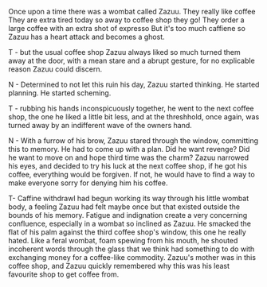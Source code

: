 Once upon a time there was a wombat called Zazuu.
They really like coffee
They are extra tired today so away to coffee shop they go!
They order a large coffee with an extra shot of expresso
But it's too much caffiene so Zazuu has a heart attack and becomes a ghost.

T - but the usual coffee shop Zazuu always liked so much turned them away at the door, with a mean stare and a abrupt gesture, for no explicable reason Zazuu could discern. 

N - Determined to not let this ruin his day, Zazuu started thinking. He started planning. He started scheming.

T - rubbing his hands inconspicuously together, he went to the next coffee shop, the one he liked a little bit less, and at the threshhold, once again, was turned away by an indifferent wave of the owners hand. 

N - With a furrow of his brow, Zazuu stared through the window, committing this to memory. He had to come up with a plan. Did he want revenge? Did he want to move on and hope third time was the charm? Zazuu narrowed his eyes, and decided to try his luck at the next coffee shop, if he got his coffee, everything would be forgiven. If not, he would have to find a way to make everyone sorry for denying him his coffee. 

T- Caffine withdrawl had begun working its way through his little wombat body, a feeling Zazuu had felt maybe once but that existed outside the bounds of his memory. Fatigue and indignation create a very concerning confluence, especially in a wombat so inclined as Zazuu. He smacked the flat of his palm against the third coffee shop's window, this one he really hated. Like a feral wombat, foam spewing from his mouth, he shouted incoherent words through the glass that we think had something to do with exchanging money for a coffee-like commodity. Zazuu's mother was in this coffee shop, and Zazuu quickly remembered why this was his least favourite shop to get coffee from. 
